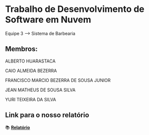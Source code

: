 # Trabalho de Desenvolvimento de Software em Nuvem
Equipe 3 --> Sistema de Barbearia
## Membros:
ALBERTO HUARASTACA

CAIO ALMEIDA BEZERRA

FRANCISCO MARCIO BEZERRA DE SOUSA JUNIOR

JEAN MATHEUS DE SOUSA SILVA

YURI TEIXEIRA DA SILVA

## Link para o nosso relatório
:books: **[Relatório](https://docs.google.com/document/d/1sznQh1P-F_tFzJm6Ksgm2-Uczqfc2ISt9xaH6YZim_M/edit?tab=t.0)**
